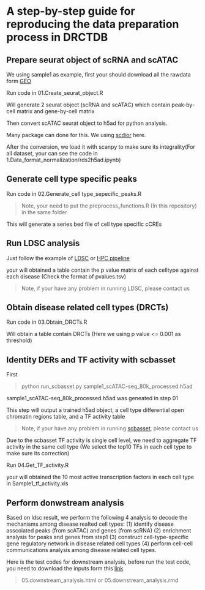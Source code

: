 # A step-by-step guide for reproducing the data preparation process in DRCTDB

## Prepare seurat object of scRNA and scATAC

We using sample1 as example, first your should download all the rawdata form [GEO](https://www.ncbi.nlm.nih.gov/geo/query/acc.cgi?acc=GSE165838)

Run code in 01.Create_seurat_object.R

Will generate 2 seurat object (scRNA and scATAC) which contain peak-by-cell matrix and gene-by-cell matrix

Then convert scATAC seurat object to h5ad for python analysis.

Many package can done for this. We using [scdior](https://github.com/JiekaiLab/scDIOR) here.

After the conversion, we load it with scanpy to make sure its integrality(For all dataset, your can see the code in 1.Data_format_normalization/rds2h5ad.ipynb)




## Generate cell type specific peaks

Run code in 02.Generate_cell type_sepecific_peaks.R

> Note, your need to put the preprocess_functions.R (In this repository) in the same folder

This will generate a series bed file of cell type specific cCREs

## Run LDSC analysis
 
Just follow the example of [LDSC](https://github.com/bulik/ldsc/wiki/Cell-type-specific-analyses) or [HPC pipeline](https://github.com/kaizhang/LDSC)

your will obtained a table contain the p value matrix of each celltype against each disease (Check the format of pvalues.tsv)

>Note, if your have any problem in running LDSC, please contact us

## Obtain disease related cell types (DRCTs)

Run code in 03.Obtain_DRCTs.R

Will obtain a table contain DRCTs (Here we using p value <= 0.001 as threshold)

## Identity DERs and TF activity with scbasset

First 
>python run_scbasset.py sample1_scATAC-seq_80k_processed.h5ad

sample1_scATAC-seq_80k_processed.h5ad was geneated in step 01

This step will output a trained h5ad object,
a cell type differential open chromatin regions table, and a TF activity table

>Note, if your have any problem in running [scbasset](https://github.com/calico/scBasset), please contact us


Due to the scbasset TF activity is single cell level, we need to aggregate  TF activity in the same cell type (We select the top10 TFs in each cell type to make sure its correction)

Run 04.Get_TF_activity.R

your will obtained the 10 most active transcription factors in each cell type in Sample1_tf_activity.xls

## Perform donwstream analysis

Based on ldsc result, we perform the following 4 analysis to decode the mechanisms among disease realted cell types: (1) identify disease asscoiated peaks (from scATAC) and genes (from scRNA) (2) enrichment analysis for peaks and genes from step1 (3) construct cell-type-specific gene regulatory network in disease related cell types (4) perform cell-cell communications analysis among disease related cell types.

Here is the test codes for downstream analysis, before run the test code, you need to download the inputs form this [link](https://drctdb.cowtransfer.com/s/b841942cc19549)
>05.downstream_analysis.html or 05.downstream_analysis.rmd
